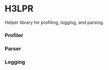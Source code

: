 # H3LPR
Helper library for profiling, logging, and parsing.


### Profiler

### Parser

### Logging


